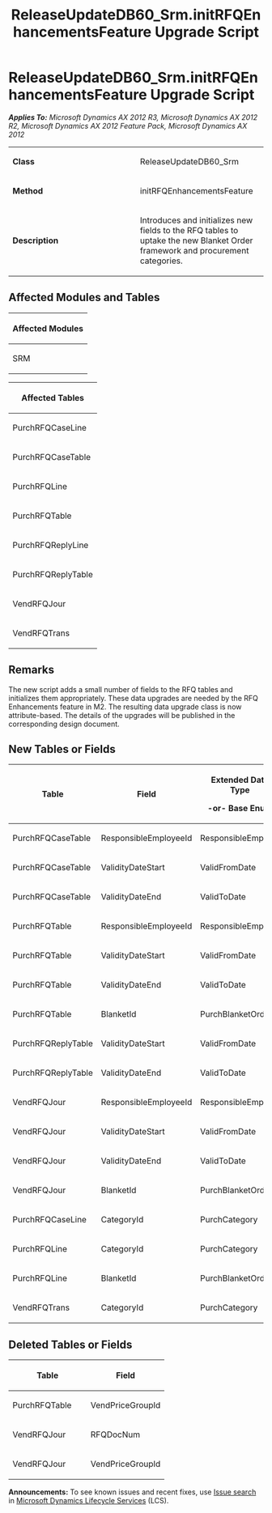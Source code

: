 ﻿---
title: ReleaseUpdateDB60_Srm.initRFQEnhancementsFeature Upgrade Script
TOCTitle: ReleaseUpdateDB60_Srm.initRFQEnhancementsFeature Upgrade Script
ms:assetid: 9190510e-50a3-a2ad-67a2-9c7285ea78ee
ms:mtpsurl: https://msdn.microsoft.com/en-us/library/JJ736589(v=AX.60)
ms:contentKeyID: 49709779
ms.date: 05/18/2015
mtps_version: v=AX.60
---

# ReleaseUpdateDB60\_Srm.initRFQEnhancementsFeature Upgrade Script 


_**Applies To:** Microsoft Dynamics AX 2012 R3, Microsoft Dynamics AX 2012 R2, Microsoft Dynamics AX 2012 Feature Pack, Microsoft Dynamics AX 2012_

<table>
<colgroup>
<col style="width: 50%" />
<col style="width: 50%" />
</colgroup>
<tbody>
<tr class="odd">
<td><p><strong>Class</strong></p></td>
<td><p>ReleaseUpdateDB60_Srm</p></td>
</tr>
<tr class="even">
<td><p><strong>Method</strong></p></td>
<td><p>initRFQEnhancementsFeature</p></td>
</tr>
<tr class="odd">
<td><p><strong>Description</strong></p></td>
<td><p>Introduces and initializes new fields to the RFQ tables to uptake the new Blanket Order framework and procurement categories.</p></td>
</tr>
</tbody>
</table>


## Affected Modules and Tables

<table>
<colgroup>
<col style="width: 100%" />
</colgroup>
<thead>
<tr class="header">
<th><p>Affected Modules</p></th>
</tr>
</thead>
<tbody>
<tr class="odd">
<td><p>SRM</p></td>
</tr>
</tbody>
</table>


<table>
<colgroup>
<col style="width: 100%" />
</colgroup>
<thead>
<tr class="header">
<th><p>Affected Tables</p></th>
</tr>
</thead>
<tbody>
<tr class="odd">
<td><p>PurchRFQCaseLine</p></td>
</tr>
<tr class="even">
<td><p>PurchRFQCaseTable</p></td>
</tr>
<tr class="odd">
<td><p>PurchRFQLine</p></td>
</tr>
<tr class="even">
<td><p>PurchRFQTable</p></td>
</tr>
<tr class="odd">
<td><p>PurchRFQReplyLine</p></td>
</tr>
<tr class="even">
<td><p>PurchRFQReplyTable</p></td>
</tr>
<tr class="odd">
<td><p>VendRFQJour</p></td>
</tr>
<tr class="even">
<td><p>VendRFQTrans</p></td>
</tr>
</tbody>
</table>


## Remarks

The new script adds a small number of fields to the RFQ tables and initializes them appropriately. These data upgrades are needed by the RFQ Enhancements feature in M2. The resulting data upgrade class is now attribute-based. The details of the upgrades will be published in the corresponding design document.

## New Tables or Fields

<table>
<colgroup>
<col style="width: 33%" />
<col style="width: 33%" />
<col style="width: 33%" />
</colgroup>
<thead>
<tr class="header">
<th><p>Table</p></th>
<th><p>Field</p></th>
<th><p>Extended Data Type</p>
<p>-or- Base Enum</p></th>
</tr>
</thead>
<tbody>
<tr class="odd">
<td><p>PurchRFQCaseTable</p></td>
<td><p>ResponsibleEmployeeId</p></td>
<td><p>ResponsibleEmplId</p></td>
</tr>
<tr class="even">
<td><p>PurchRFQCaseTable</p></td>
<td><p>ValidityDateStart</p></td>
<td><p>ValidFromDate</p></td>
</tr>
<tr class="odd">
<td><p>PurchRFQCaseTable</p></td>
<td><p>ValidityDateEnd</p></td>
<td><p>ValidToDate</p></td>
</tr>
<tr class="even">
<td><p>PurchRFQTable</p></td>
<td><p>ResponsibleEmployeeId</p></td>
<td><p>ResponsibleEmplId</p></td>
</tr>
<tr class="odd">
<td><p>PurchRFQTable</p></td>
<td><p>ValidityDateStart</p></td>
<td><p>ValidFromDate</p></td>
</tr>
<tr class="even">
<td><p>PurchRFQTable</p></td>
<td><p>ValidityDateEnd</p></td>
<td><p>ValidToDate</p></td>
</tr>
<tr class="odd">
<td><p>PurchRFQTable</p></td>
<td><p>BlanketId</p></td>
<td><p>PurchBlanketOrderId</p></td>
</tr>
<tr class="even">
<td><p>PurchRFQReplyTable</p></td>
<td><p>ValidityDateStart</p></td>
<td><p>ValidFromDate</p></td>
</tr>
<tr class="odd">
<td><p>PurchRFQReplyTable</p></td>
<td><p>ValidityDateEnd</p></td>
<td><p>ValidToDate</p></td>
</tr>
<tr class="even">
<td><p>VendRFQJour</p></td>
<td><p>ResponsibleEmployeeId</p></td>
<td><p>ResponsibleEmplId</p></td>
</tr>
<tr class="odd">
<td><p>VendRFQJour</p></td>
<td><p>ValidityDateStart</p></td>
<td><p>ValidFromDate</p></td>
</tr>
<tr class="even">
<td><p>VendRFQJour</p></td>
<td><p>ValidityDateEnd</p></td>
<td><p>ValidToDate</p></td>
</tr>
<tr class="odd">
<td><p>VendRFQJour</p></td>
<td><p>BlanketId</p></td>
<td><p>PurchBlanketOrderId</p></td>
</tr>
<tr class="even">
<td><p>PurchRFQCaseLine</p></td>
<td><p>CategoryId</p></td>
<td><p>PurchCategory</p></td>
</tr>
<tr class="odd">
<td><p>PurchRFQLine</p></td>
<td><p>CategoryId</p></td>
<td><p>PurchCategory</p></td>
</tr>
<tr class="even">
<td><p>PurchRFQLine</p></td>
<td><p>BlanketId</p></td>
<td><p>PurchBlanketOrderId</p></td>
</tr>
<tr class="odd">
<td><p>VendRFQTrans</p></td>
<td><p>CategoryId</p></td>
<td><p>PurchCategory</p></td>
</tr>
</tbody>
</table>


## Deleted Tables or Fields

<table>
<colgroup>
<col style="width: 50%" />
<col style="width: 50%" />
</colgroup>
<thead>
<tr class="header">
<th><p>Table</p></th>
<th><p>Field</p></th>
</tr>
</thead>
<tbody>
<tr class="odd">
<td><p>PurchRFQTable</p></td>
<td><p>VendPriceGroupId</p></td>
</tr>
<tr class="even">
<td><p>VendRFQJour</p></td>
<td><p>RFQDocNum</p></td>
</tr>
<tr class="odd">
<td><p>VendRFQJour</p></td>
<td><p>VendPriceGroupId</p></td>
</tr>
</tbody>
</table>

  
**Announcements:** To see known issues and recent fixes, use [Issue search](http://go.microsoft.com/fwlink/?linkid=389258) in [Microsoft Dynamics Lifecycle Services](http://go.microsoft.com/fwlink/?linkid=306505) (LCS).

